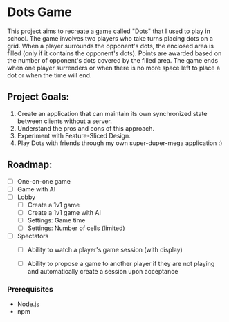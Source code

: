 # Dots Game


This project aims to recreate a game called "Dots" that I used to play in school. The game involves two players who take turns placing dots on a grid. When a player surrounds the opponent's dots, the enclosed area is filled (only if it contains the opponent's dots). Points are awarded based on the number of opponent's dots covered by the filled area. The game ends when one player surrenders or when there is no more space left to place a dot or when the time will end.


## Project Goals:
1. Create an application that can maintain its own synchronized state between clients without a server.
2. Understand the pros and cons of this approach.
3. Experiment with Feature-Sliced Design.
4. Play Dots with friends through my own super-duper-mega application :)


## Roadmap:
- [ ] One-on-one game
- [ ] Game with AI
- [ ] Lobby
  - [ ] Create a 1v1 game
  - [ ] Create a 1v1 game with AI
  - [ ] Settings: Game time
  - [ ] Settings: Number of cells (limited)
- [ ] Spectators
  - [ ] Ability to watch a player's game session (with display)
  - [ ] Ability to propose a game to another player if they are not playing and automatically create a session upon acceptance


### Prerequisites
- Node.js
- npm